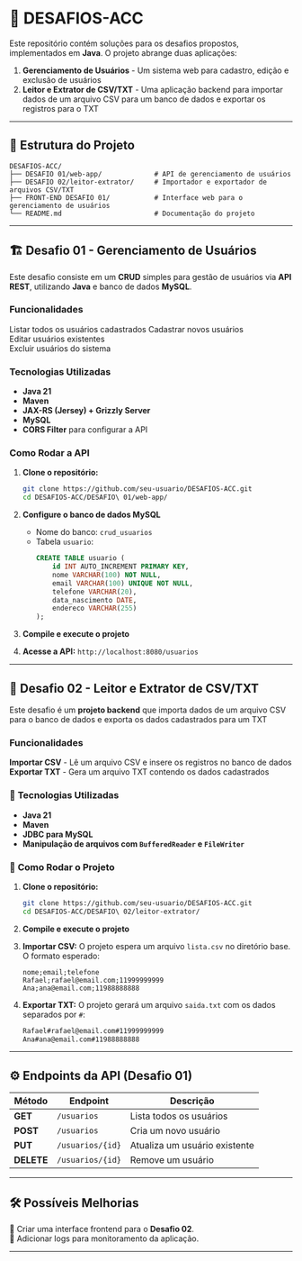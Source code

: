 # 📌 DESAFIOS-ACC

Este repositório contém soluções para os desafios propostos, implementados em **Java**. O projeto abrange duas aplicações:

1. **Gerenciamento de Usuários** - Um sistema web para cadastro, edição e exclusão de usuários
2. **Leitor e Extrator de CSV/TXT** - Uma aplicação backend para importar dados de um arquivo CSV para um banco de dados e exportar os registros para o TXT

---

## 📁 Estrutura do Projeto

```
DESAFIOS-ACC/
├── DESAFIO 01/web-app/             # API de gerenciamento de usuários
├── DESAFIO 02/leitor-extrator/     # Importador e exportador de arquivos CSV/TXT
├── FRONT-END DESAFIO 01/           # Interface web para o gerenciamento de usuários
└── README.md                       # Documentação do projeto
```

---

## 🏗 **Desafio 01 - Gerenciamento de Usuários**
Este desafio consiste em um **CRUD** simples para gestão de usuários via **API REST**, utilizando **Java** e banco de dados **MySQL**.

### **Funcionalidades**
Listar todos os usuários cadastrados
Cadastrar novos usuários  
Editar usuários existentes  
Excluir usuários do sistema  

###  **Tecnologias Utilizadas**
- **Java 21**
- **Maven**
- **JAX-RS (Jersey) + Grizzly Server**
- **MySQL**
- **CORS Filter** para configurar a API

###  **Como Rodar a API**
1. **Clone o repositório:**
   ```bash
   git clone https://github.com/seu-usuario/DESAFIOS-ACC.git
   cd DESAFIOS-ACC/DESAFIO\ 01/web-app/
   ```
2. **Configure o banco de dados MySQL**
   - Nome do banco: `crud_usuarios`
   - Tabela `usuario`:
     ```sql
     CREATE TABLE usuario (
         id INT AUTO_INCREMENT PRIMARY KEY,
         nome VARCHAR(100) NOT NULL,
         email VARCHAR(100) UNIQUE NOT NULL,
         telefone VARCHAR(20),
         data_nascimento DATE,
         endereco VARCHAR(255)
     );
     ```
3. **Compile e execute o projeto**

4. **Acesse a API:** `http://localhost:8080/usuarios`

---

## 📂 **Desafio 02 - Leitor e Extrator de CSV/TXT**
Este desafio é um **projeto backend** que importa dados de um arquivo CSV para o banco de dados e exporta os dados cadastrados para um TXT

###  **Funcionalidades**
**Importar CSV** - Lê um arquivo CSV e insere os registros no banco de dados
**Exportar TXT** - Gera um arquivo TXT contendo os dados cadastrados  

### 🔹 **Tecnologias Utilizadas**
- **Java 21**
- **Maven**
- **JDBC para MySQL**
- **Manipulação de arquivos com `BufferedReader` e `FileWriter`**

### 🔹 **Como Rodar o Projeto**
1. **Clone o repositório:**
   ```bash
   git clone https://github.com/seu-usuario/DESAFIOS-ACC.git
   cd DESAFIOS-ACC/DESAFIO\ 02/leitor-extrator/
   ```
2. **Compile e execute o projeto**

3. **Importar CSV:** O projeto espera um arquivo `lista.csv` no diretório base. O formato esperado:
   ```csv
   nome;email;telefone
   Rafael;rafael@email.com;11999999999
   Ana;ana@email.com;11988888888
   ```
4. **Exportar TXT:** O projeto gerará um arquivo `saida.txt` com os dados separados por `#`:
   ```txt
   Rafael#rafael@email.com#11999999999
   Ana#ana@email.com#11988888888
   ```

---

## ⚙ **Endpoints da API (Desafio 01)**

| Método | Endpoint          | Descrição |
|---------|------------------|-------------|
| **GET** | `/usuarios`      | Lista todos os usuários |
| **POST** | `/usuarios`      | Cria um novo usuário |
| **PUT** | `/usuarios/{id}` | Atualiza um usuário existente |
| **DELETE** | `/usuarios/{id}` | Remove um usuário |

---

## 🛠 **Possíveis Melhorias**
🔹 Criar uma interface frontend para o **Desafio 02**.  
🔹 Adicionar logs para monitoramento da aplicação.  

---


